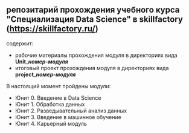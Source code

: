 ## репозитарий прохождения учебного курса "Специализация Data Science" в skillfactory (https://skillfactory.ru/) 

содержит:
 - рабочие материалы прохождения модуля в директориях вида **Unit**_***номер-модуля***
 - итоговый проект прохождения модуля в директориях вида **project**_***номер-модуля***
 
В настоящий момент пройдены модули:
 - Юнит 0. Введение в Data Science
 - Юнит 1. Обработка данных 
 - Юнит 2. Разведывательный анализ данных 
 - Юнит 3. Введение в машинное обучение
 - Юнит 4. Карьерный модуль
